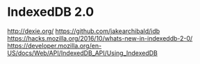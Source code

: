 # IndexedDB 2.0 

http://dexie.org/
https://github.com/jakearchibald/idb
https://hacks.mozilla.org/2016/10/whats-new-in-indexeddb-2-0/
https://developer.mozilla.org/en-US/docs/Web/API/IndexedDB_API/Using_IndexedDB
